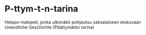# P-ttym-t-n-tarina
Helppo matopeli, jonka ulkonäkö pohjautuu saksalaiseen elokuvaan Unendliche Geschichte (Päättymätön tarina)
